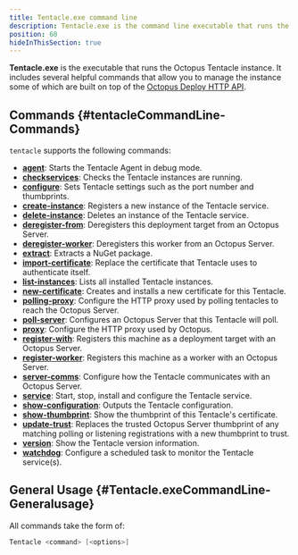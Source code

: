 ```yaml
---
title: Tentacle.exe command line
description: Tentacle.exe is the command line executable that runs the Octopus Tentacle instance.
position: 60
hideInThisSection: true
---
```


**Tentacle.exe** is the executable that runs the Octopus Tentacle instance. It includes several helpful commands that allow you to manage the instance some of which are built on top of the [Octopus Deploy HTTP API](/docs/octopus-rest-api/index.md).

## Commands {#tentacleCommandLine-Commands}

`tentacle` supports the following commands:

- **[agent](/docs/octopus-rest-api/tentacle.exe-command-line/agent.md)**:  Starts the Tentacle Agent in debug mode.
- **[checkservices](/docs/octopus-rest-api/tentacle.exe-command-line/checkservices.md)**:  Checks the Tentacle instances are running.
- **[configure](/docs/octopus-rest-api/tentacle.exe-command-line/configure.md)**:  Sets Tentacle settings such as the port number and thumbprints.
- **[create-instance](/docs/octopus-rest-api/tentacle.exe-command-line/create-instance.md)**:  Registers a new instance of the Tentacle service.
- **[delete-instance](/docs/octopus-rest-api/tentacle.exe-command-line/delete-instance.md)**:  Deletes an instance of the Tentacle service.
- **[deregister-from](/docs/octopus-rest-api/tentacle.exe-command-line/deregister-from.md)**:  Deregisters this deployment target from an Octopus Server.
- **[deregister-worker](/docs/octopus-rest-api/tentacle.exe-command-line/deregister-worker.md)**:  Deregisters this worker from an Octopus Server.
- **[extract](/docs/octopus-rest-api/tentacle.exe-command-line/extract.md)**:  Extracts a NuGet package.
- **[import-certificate](/docs/octopus-rest-api/tentacle.exe-command-line/import-certificate.md)**:  Replace the certificate that Tentacle uses to authenticate itself.
- **[list-instances](/docs/octopus-rest-api/tentacle.exe-command-line/list-instances.md)**:  Lists all installed Tentacle instances.
- **[new-certificate](/docs/octopus-rest-api/tentacle.exe-command-line/new-certificate.md)**:  Creates and installs a new certificate for this Tentacle.
- **[polling-proxy](/docs/octopus-rest-api/tentacle.exe-command-line/polling-proxy.md)**:  Configure the HTTP proxy used by polling tentacles to reach the Octopus Server.
- **[poll-server](/docs/octopus-rest-api/tentacle.exe-command-line/poll-server.md)**:  Configures an Octopus Server that this Tentacle will poll.
- **[proxy](/docs/octopus-rest-api/tentacle.exe-command-line/proxy.md)**:  Configure the HTTP proxy used by Octopus.
- **[register-with](/docs/octopus-rest-api/tentacle.exe-command-line/register-with.md)**:  Registers this machine as a deployment target with an Octopus Server.
- **[register-worker](/docs/octopus-rest-api/tentacle.exe-command-line/register-worker.md)**:  Registers this machine as a worker with an Octopus Server.
- **[server-comms](/docs/octopus-rest-api/tentacle.exe-command-line/server-comms.md)**:  Configure how the Tentacle communicates with an Octopus Server.
- **[service](/docs/octopus-rest-api/tentacle.exe-command-line/service.md)**:  Start, stop, install and configure the Tentacle service.
- **[show-configuration](/docs/octopus-rest-api/tentacle.exe-command-line/show-configuration.md)**:  Outputs the Tentacle configuration.
- **[show-thumbprint](/docs/octopus-rest-api/tentacle.exe-command-line/show-thumbprint.md)**:  Show the thumbprint of this Tentacle's certificate.
- **[update-trust](/docs/octopus-rest-api/tentacle.exe-command-line/update-trust.md)**:  Replaces the trusted Octopus Server thumbprint of any matching polling or listening registrations with a new thumbprint to trust.
- **[version](/docs/octopus-rest-api/tentacle.exe-command-line/version.md)**:  Show the Tentacle version information.
- **[watchdog](/docs/octopus-rest-api/tentacle.exe-command-line/watchdog.md)**:  Configure a scheduled task to monitor the Tentacle service(s).

## General Usage {#Tentacle.exeCommandLine-Generalusage}

All commands take the form of:

```powershell
Tentacle <command> [<options>]
```
